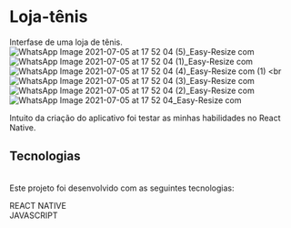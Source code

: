 
# Loja-tênis
Interfase de uma loja de tênis.
<br>
![WhatsApp Image 2021-07-05 at 17 52 04 (5)_Easy-Resize com](https://user-images.githubusercontent.com/82658732/124517965-b0d05c00-ddbb-11eb-8265-cf1223d975f8.jpg)
![WhatsApp Image 2021-07-05 at 17 52 04 (1)_Easy-Resize com](https://user-images.githubusercontent.com/82658732/124517976-b9c12d80-ddbb-11eb-98d6-3e5ff5c2eb7d.jpg)
![WhatsApp Image 2021-07-05 at 17 52 04 (4)_Easy-Resize com (1)](https://user-images.githubusercontent.com/82658732/124517979-be85e180-ddbb-11eb-8cfa-7f4deed22a07.jpg)
<br
![WhatsApp Image 2021-07-05 at 17 52 04 (3)_Easy-Resize com](https://user-images.githubusercontent.com/82658732/124517995-c6de1c80-ddbb-11eb-8a34-6806fb7a7627.jpg)
![WhatsApp Image 2021-07-05 at 17 52 04 (2)_Easy-Resize com](https://user-images.githubusercontent.com/82658732/124518008-cc3b6700-ddbb-11eb-8dec-50aa633fd137.jpg)
![WhatsApp Image 2021-07-05 at 17 52 04_Easy-Resize com](https://user-images.githubusercontent.com/82658732/124518125-10c70280-ddbc-11eb-832c-6333b8871bdb.jpg)

Intuito da criação do aplicativo foi testar as minhas habilidades no React Native.
<br>
## Tecnologias
<br>
Este projeto foi desenvolvido com as seguintes tecnologias:


REACT NATIVE
<br>
JAVASCRIPT

